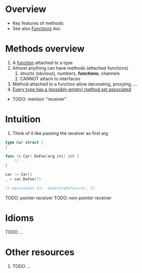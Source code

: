 # Overview
- Key features of methods
- See also [Functions](./functions.md) doc


# Methods overview
1. A [function](TODO) attached to a type
1. Almost anything can have methods (attached functions)
    1. structs (obvious), numbers, **functions**, channels
    1. CANNOT attach to interfaces
1. Method attached to a function allow decorating, proxying, ...
1. [Every type has a (possibly empty) method set associated](https://go.dev/ref/spec#Method_sets)


- TODO: mention "receiver"

# Intuition
1. Think of it like passing the receiver as first arg
```go
type Car struct {
}

func (c Car) DoFoo(arg int) int {
    // ...
}

car := Car{}
_ = car.DoFoo(7)

// equivalent to:  GenerateDoFoo(car, 7)
```

TODO: pointer receiver
TODO: non-pointer receiver


# Idioms
TODO ...


# Other resources
1. TODO ...
